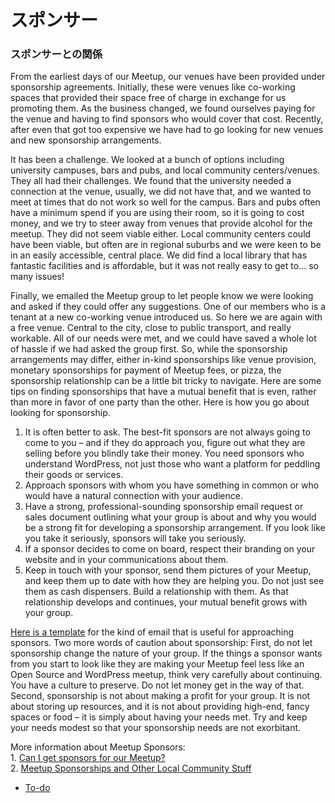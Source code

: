 <!--
# Sponsors
-->
# スポンサー

<!--
### Relationships with Sponsors
-->
### スポンサーとの関係

From the earliest days of our Meetup, our venues have been provided under sponsorship agreements. Initially, these were venues like co-working spaces that provided their space free of charge in exchange for us promoting them. As the business changed, we found ourselves paying for the venue and having to find sponsors who would cover that cost. Recently, after even that got too expensive we have had to go looking for new venues and new sponsorship arrangements.

It has been a challenge. We looked at a bunch of options including university campuses, bars and pubs, and local community centers/venues. They all had their challenges. We found that the university needed a connection at the venue, usually, we did not have that, and we wanted to meet at times that do not work so well for the campus. Bars and pubs often have a minimum spend if you are using their room, so it is going to cost money, and we try to steer away from venues that provide alcohol for the meetup. They did not seem viable either. Local community centers could have been viable, but often are in regional suburbs and we were keen to be in an easily accessible, central place. We did find a local library that has fantastic facilities and is affordable, but it was not really easy to get to… so many issues!

Finally, we emailed the Meetup group to let people know we were looking and asked if they could offer any suggestions. One of our members who is a tenant at a new co-working venue introduced us. So here we are again with a free venue. Central to the city, close to public transport, and really workable. All of our needs were met, and we could have saved a whole lot of hassle if we had asked the group first. So, while the sponsorship arrangements may differ, either in-kind sponsorships like venue provision, monetary sponsorships for payment of Meetup fees, or pizza, the sponsorship relationship can be a little bit tricky to navigate. Here are some tips on finding sponsorships that have a mutual benefit that is even, rather than more in favor of one party than the other. Here is how you go about looking for sponsorship.

1.  It is often better to ask. The best-fit sponsors are not always going to come to you – and if they do approach you, figure out what they are selling before you blindly take their money. You need sponsors who understand WordPress, not just those who want a platform for peddling their goods or services.
2.  Approach sponsors with whom you have something in common or who would have a natural connection with your audience.
3.  Have a strong, professional-sounding sponsorship email request or sales document outlining what your group is about and why you would be a strong fit for developing a sponsorship arrangement. If you look like you take it seriously, sponsors will take you seriously.
4.  If a sponsor decides to come on board, respect their branding on your website and in your communications about them.
5.  Keep in touch with your sponsor, send them pictures of your Meetup, and keep them up to date with how they are helping you. Do not just see them as cash dispensers. Build a relationship with them. As that relationship develops and continues, your mutual benefit grows with your group.

[Here is a template](https://make.wordpress.org/community/handbook/meetup-organizer/resources/sponsor-email/) for the kind of email that is useful for approaching sponsors. Two more words of caution about sponsorship: First, do not let sponsorship change the nature of your group. If the things a sponsor wants from you start to look like they are making your Meetup feel less like an Open Source and WordPress meetup, think very carefully about continuing. You have a culture to preserve. Do not let money get in the way of that. Second, sponsorship is not about making a profit for your group. It is not about storing up resources, and it is not about providing high-end, fancy spaces or food – it is simply about having your needs met. Try and keep your needs modest so that your sponsorship needs are not exorbitant.  
  
More information about Meetup Sponsors:  
1\. [Can I get sponsors for our Meetup?](https://make.wordpress.org/community/handbook/meetup-organizer/getting-started/#can-i-get-sponsors-for-our-meetup)  
2\. [Meetup Sponsorships and Other Local Community Stuff](https://make.wordpress.org/community/2014/05/07/meetup-sponsorships-and-other-local-community-stuff/)

*   [To-do](# "To-do")
